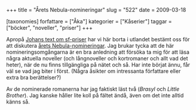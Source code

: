 +++
title = "Årets Nebula-nomineringar"
slug = "522"
date = 2009-03-18

[taxonomies]
forfattare = ["Åka"]
kategorier = ["Kåserier"]
taggar = ["böcker", "noveller", "priser"]
+++

Apropå [Johans text om sf-priser](http://vetsaga.se/?p=52) har vi här borta i utlandet bestämt oss för att diskutera [årets Nebula-nomineringar](http://www.sfsignal.com/archives/2009/02/finalists-2008-nebula-awards). Jag brukar tycka att de här nomineringsomgångarna är en bra anledning att försöka ta mig för att läsa några aktuella noveller (och långnoveller och kortromaner och allt vad det heter), när de nu finns tillgängliga på nätet och så. Har inte börjat ännu, får väl se vad jag biter i först. (Några åsikter om intressanta författare eller extra bra berättelser?)

Av de nominerade romanerna har jag faktiskt läst två (_Brasyl_ och <em>Little Brother</em>). Jag kanske håller lite koll på fältet ändå, även om det inte alltid känns så.
